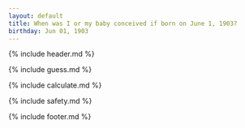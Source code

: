 ```yaml
---
layout: default
title: When was I or my baby conceived if born on June 1, 1903?
birthday: Jun 01, 1903
---
```


{% include header.md %}

{% include guess.md %}

{% include calculate.md %}

{% include safety.md %}

{% include footer.md %}



